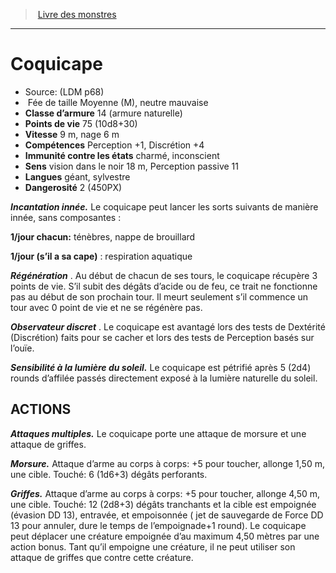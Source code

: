 ﻿> [Livre des monstres](tome_of_beasts.md)

---

# Coquicape

- Source: (LDM p68)
-  Fée de taille Moyenne (M), neutre mauvaise
- **Classe d’armure** 14 (armure naturelle)
- **Points de vie** 75 (10d8+30)
- **Vitesse** 9 m, nage 6 m
- **Compétences** Perception +1, Discrétion +4
- **Immunité contre les états** charmé, inconscient
- **Sens** vision dans le noir 18 m, Perception passive 11
- **Langues** géant, sylvestre
- **Dangerosité** 2 (450PX)

**_Incantation innée._** Le coquicape peut lancer les sorts suivants de manière innée, sans composantes :

**1/jour chacun:** ténèbres, nappe de brouillard

**1/jour (s’il a sa cape)** : respiration aquatique

**_Régénération_** . Au début de chacun de ses tours, le coquicape récupère 3 points de vie. S’il subit des dégâts d’acide ou de feu, ce trait ne fonctionne pas au début de son prochain tour. Il meurt seulement s’il commence un tour avec 0 point de vie et ne se régénère pas.

**_Observateur discret_** . Le coquicape est avantagé lors des tests de Dextérité (Discrétion) faits pour se cacher et lors des tests de Perception basés sur l’ouïe.

**_Sensibilité à la lumière du soleil._** Le coquicape est pétrifié après 5 (2d4) rounds d’affilée passés directement exposé à la lumière naturelle du soleil.

## ACTIONS

**_Attaques multiples._** Le coquicape porte une attaque de morsure et une attaque de griffes.

**_Morsure._** Attaque d’arme au corps à corps: +5 pour toucher, allonge 1,50 m, une cible. Touché: 6 (1d6+3) dégâts perforants.

**_Griffes._** Attaque d’arme au corps à corps: +5 pour toucher, allonge 4,50 m, une cible. Touché: 12 (2d8+3) dégâts tranchants et la cible est empoignée (évasion DD 13), entravée, et empoisonnée ( jet de sauvegarde de Force DD 13 pour annuler, dure le temps de l’empoignade+1 round). Le coquicape peut déplacer une créature empoignée d’au maximum 4,50 mètres par une action bonus. Tant qu’il empoigne une créature, il ne peut utiliser son attaque de griffes que contre cette créature.

